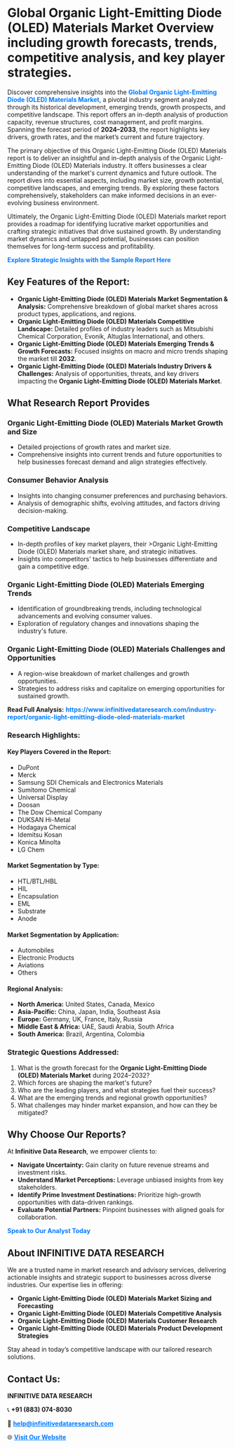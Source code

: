 <h1>Global Organic Light-Emitting Diode (OLED) Materials Market Overview including growth forecasts, trends, competitive analysis, and key player strategies.</h1>
<p>
Discover comprehensive insights into the 
<a href="https://www.infinitivedataresearch.com/industry-report/organic-light-emitting-diode-oled-materials-market" rel="dofollow" style="color: #007BFF; text-decoration: none;"><strong>Global Organic Light-Emitting Diode (OLED) Materials Market</strong></a>, a pivotal industry segment analyzed through its historical development, emerging trends, growth prospects, and competitive landscape. This report offers an in-depth analysis of production capacity, revenue structures, cost management, and profit margins. Spanning the forecast period of <strong>2024–2033</strong>, the report highlights key drivers, growth rates, and the market’s current and future trajectory.
</p>
<p>
The primary objective of this Organic Light-Emitting Diode (OLED) Materials report is to deliver an insightful and in-depth analysis of the Organic Light-Emitting Diode (OLED) Materials industry. It offers businesses a clear understanding of the market's current dynamics and future outlook. The report dives into essential aspects, including market size, growth potential, competitive landscapes, and emerging trends. By exploring these factors comprehensively, stakeholders can make informed decisions in an ever-evolving business environment.
</p>
<p>
Ultimately, the Organic Light-Emitting Diode (OLED) Materials market report provides a roadmap for identifying lucrative market opportunities and crafting strategic initiatives that drive sustained growth. By understanding market dynamics and untapped potential, businesses can position themselves for long-term success and profitability.
</p>
<p>
<a href="https://www.infinitivedataresearch.com/request-sample/reportId=106194" style="color: #007BFF; text-decoration: none;"><strong>Explore Strategic Insights with the Sample Report Here</strong></a>
</p>

<h2>Key Features of the Report:</h2>
<ul>
<li><strong>Organic Light-Emitting Diode (OLED) Materials Market Segmentation & Analysis:</strong> Comprehensive breakdown of global market shares across product types, applications, and regions.</li>
<li><strong>Organic Light-Emitting Diode (OLED) Materials Competitive Landscape:</strong> Detailed profiles of industry leaders such as Mitsubishi Chemical Corporation, Evonik, Altuglas International, and others.</li>
<li><strong>Organic Light-Emitting Diode (OLED) Materials Emerging Trends & Growth Forecasts:</strong> Focused insights on macro and micro trends shaping the market till <strong>2032</strong>.</li>
<li><strong>Organic Light-Emitting Diode (OLED) Materials Industry Drivers & Challenges:</strong> Analysis of opportunities, threats, and key drivers impacting the <strong>Organic Light-Emitting Diode (OLED) Materials Market</strong>.</li>
</ul>

<h2>What Research Report Provides</h2>
<h3>Organic Light-Emitting Diode (OLED) Materials Market Growth and Size</h3>
<ul>
<li>Detailed projections of growth rates and market size.</li>
<li>Comprehensive insights into current trends and future opportunities to help businesses forecast demand and align strategies effectively.</li>
</ul>

<h3>Consumer Behavior Analysis</h3>
<ul>
<li>Insights into changing consumer preferences and purchasing behaviors.</li>
<li>Analysis of demographic shifts, evolving attitudes, and factors driving decision-making.</li>
</ul>

<h3>Competitive Landscape</h3>
<ul>
<li>In-depth profiles of key market players, their >Organic Light-Emitting Diode (OLED) Materials market share, and strategic initiatives.</li>
<li>Insights into competitors' tactics to help businesses differentiate and gain a competitive edge.</li>
</ul>

<h3>Organic Light-Emitting Diode (OLED) Materials Emerging Trends</h3>
<ul>
<li>Identification of groundbreaking trends, including technological advancements and evolving consumer values.</li>
<li>Exploration of regulatory changes and innovations shaping the industry's future.</li>
</ul>

<h3>Organic Light-Emitting Diode (OLED) Materials Challenges and Opportunities</h3>
<ul>
<li>A region-wise breakdown of market challenges and growth opportunities.</li>
<li>Strategies to address risks and capitalize on emerging opportunities for sustained growth.</li>
</ul>
<p><strong>Read Full Analysis:</strong> <a href="https://www.infinitivedataresearch.com/industry-report/organic-light-emitting-diode-oled-materials-market" rel="dofollow" style="color: #007BFF; text-decoration: none;"><strong>https://www.infinitivedataresearch.com/industry-report/organic-light-emitting-diode-oled-materials-market</strong></a></p>
<h3>Research Highlights:</h3>
<h4>Key Players Covered in the Report:</h4>
<ul><li>DuPont</li><li>Merck</li><li>Samsung SDI Chemicals and Electronics Materials</li><li>Sumitomo Chemical</li><li>Universal Display</li><li>Doosan</li><li>The Dow Chemical Company</li><li>DUKSAN Hi-Metal</li><li>Hodagaya Chemical</li><li>Idemitsu Kosan</li><li>Konica Minolta</li><li>LG Chem</li></ul>
<h4>Market Segmentation by Type:</h4>
<ul><li>HTL/BTL/HBL</li><li>HIL</li><li>Encapsulation</li><li>EML</li><li>Substrate</li><li>Anode</li></ul>
<h4>Market Segmentation by Application:</h4>
<ul><li>Automobiles</li><li>Electronic Products</li><li>Aviations</li><li>Others</li></ul>

<h4>Regional Analysis:</h4>
<ul>
<li><strong>North America:</strong> United States, Canada, Mexico</li>
<li><strong>Asia-Pacific:</strong> China, Japan, India, Southeast Asia</li>
<li><strong>Europe:</strong> Germany, UK, France, Italy, Russia</li>
<li><strong>Middle East & Africa:</strong> UAE, Saudi Arabia, South Africa</li>
<li><strong>South America:</strong> Brazil, Argentina, Colombia</li>
</ul>

<h3>Strategic Questions Addressed:</h3>
<ol>
<li>What is the growth forecast for the <strong>Organic Light-Emitting Diode (OLED) Materials Market</strong> during 2024–2032?</li>
<li>Which forces are shaping the market's future?</li>
<li>Who are the leading players, and what strategies fuel their success?</li>
<li>What are the emerging trends and regional growth opportunities?</li>
<li>What challenges may hinder market expansion, and how can they be mitigated?</li>
</ol>

<h2>Why Choose Our Reports?</h2>
<p>At <strong>Infinitive Data Research</strong>, we empower clients to:</p>
<ul>
<li><strong>Navigate Uncertainty:</strong> Gain clarity on future revenue streams and investment risks.</li>
<li><strong>Understand Market Perceptions:</strong> Leverage unbiased insights from key stakeholders.</li>
<li><strong>Identify Prime Investment Destinations:</strong> Prioritize high-growth opportunities with data-driven rankings.</li>
<li><strong>Evaluate Potential Partners:</strong> Pinpoint businesses with aligned goals for collaboration.</li>
</ul>
<p><a href="https://www.infinitivedataresearch.com/industry-report/organic-light-emitting-diode-oled-materials-market" rel="dofollow" style="color: #007BFF; text-decoration: none;"><strong>Speak to Our Analyst Today</strong></a></p>

<h2>About INFINITIVE DATA RESEARCH</h2>
<p>We are a trusted name in market research and advisory services, delivering actionable insights and strategic support to businesses across diverse industries. Our expertise lies in offering:</p>
<ul>
<li><strong>Organic Light-Emitting Diode (OLED) Materials Market Sizing and Forecasting</strong></li>
<li><strong>Organic Light-Emitting Diode (OLED) Materials Competitive Analysis</strong></li>
<li><strong>Organic Light-Emitting Diode (OLED) Materials Customer Research</strong></li>
<li><strong>Organic Light-Emitting Diode (OLED) Materials Product Development Strategies</strong></li>
</ul>
<p>Stay ahead in today’s competitive landscape with our tailored research solutions.</p>

<h2>Contact Us:</h2>
<p><strong>INFINITIVE DATA RESEARCH</strong></p>
<p>📞 <strong>+91 (883) 074-8030</strong></p>
<p>📧 <strong><a href="mailto:help@infinitivedataresearch.com" style="color: #007BFF;">help@infinitivedataresearch.com</a></strong></p>
<p>🌐 <strong><a href="https://www.infinitivedataresearch.com" rel="dofollow" style="color: #007BFF;">Visit Our Website</a></strong></p>